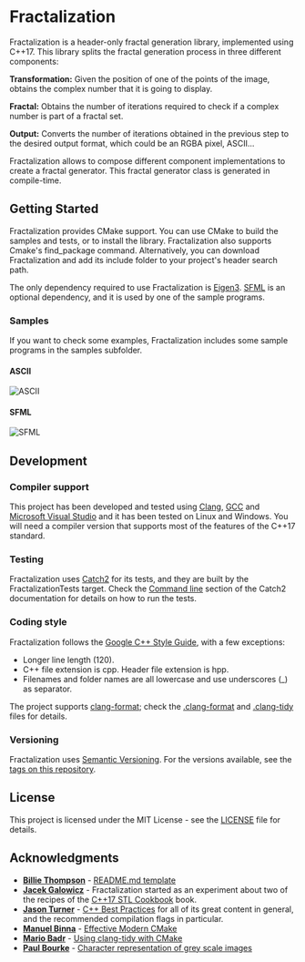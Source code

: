 # Fractalization

Fractalization is a header-only fractal generation library, implemented using C++17. This library splits the fractal generation process in three different components:

**Transformation:** Given the position of one of the points of the image, obtains the complex number that it is going to display.

**Fractal:** Obtains the number of iterations required to check if a complex number is part of a fractal set.

**Output:** Converts the number of iterations obtained in the previous step to the desired output format, which could be an RGBA pixel, ASCII...

Fractalization allows to compose different component implementations to create a fractal generator. This fractal generator class is generated in compile-time.
## Getting Started

Fractalization provides CMake support. You can use CMake to build the samples and tests, or to install the library. Fractalization also supports Cmake's find_package command. Alternatively, you can download Fractalization and add its include folder to your project's header search path.

The only dependency required to use Fractalization is [Eigen3](http://eigen.tuxfamily.org/index.php?title=Main_Page). [SFML](https://www.sfml-dev.org/) is an optional dependency, and it is used by one of the sample programs.

### Samples

If you want to check some examples, Fractalization includes some sample programs in the samples subfolder.

####  ASCII

![ASCII](https://user-images.githubusercontent.com/3092211/44953339-c85c9d00-ae8b-11e8-9429-7245a29b3a17.png)

####  SFML

![SFML](https://user-images.githubusercontent.com/3092211/44953340-cc88ba80-ae8b-11e8-90ca-aeda9f7fb925.png)

## Development

### Compiler support

This project has been developed and tested using [Clang](https://clang.llvm.org/), [GCC](https://gcc.gnu.org/) and [Microsoft Visual Studio](https://visualstudio.microsoft.com/) and it has been tested on Linux and Windows. You will need a compiler version that supports most of the features of the C++17 standard.

### Testing

Fractalization uses [Catch2](https://github.com/catchorg/Catch2) for its tests, and they are built by the FractalizationTests target. Check the [Command line](https://github.com/catchorg/Catch2/blob/master/docs/command-line.md) section of the Catch2 documentation for details on how to run the tests.

### Coding style

Fractalization follows the [Google C++ Style Guide](https://google.github.io/styleguide/cppguide.html), with a few exceptions:

* Longer line length (120).
* C++ file extension is cpp. Header file extension is hpp.
* Filenames and folder names are all lowercase and use underscores (_) as separator.

The project supports [clang-format](https://clang.llvm.org/docs/ClangFormat.html); check the [.clang-format](.clang-format) and [.clang-tidy](.clang-tidy) files for details.

### Versioning

Fractalization uses [Semantic Versioning](http://semver.org/). For the versions available, see the [tags on this repository](https://github.com/terkhen/fractalization/tags).

## License

This project is licensed under the MIT License - see the [LICENSE](LICENSE) file for details.

## Acknowledgments

* **[Billie Thompson](https://github.com/PurpleBooth)** - [README.md template](https://gist.github.com/PurpleBooth/109311bb0361f32d87a2)
* **[Jacek Galowicz](https://galowicz.de/)** - Fractalization started as an experiment about two of the recipes of the [C++17 STL Cookbook](https://www.packtpub.com/application-development/c17-stl-cookbook) book.
* **[Jason Turner](https://github.com/lefticus)** - [C++ Best Practices](https://lefticus.gitbooks.io/cpp-best-practices/) for all of its great content in general, and the recommended compilation flags in particular.
* **[Manuel Binna](https://github.com/mbinna)** - [Effective Modern CMake](https://gist.github.com/mbinna/c61dbb39bca0e4fb7d1f73b0d66a4fd1)
* **[Mario Badr](https://github.com/mariobadr)** - [Using clang-tidy with CMake](http://mariobadr.com/using-clang-tidy-with-cmake-36.html)
* **[Paul Bourke](http://paulbourke.net)** - [Character representation of grey scale images](http://paulbourke.net/dataformats/asciiart/)

